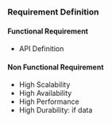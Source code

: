 ### Requirement Definition
#### Functional Requirement
- API Definition
#### Non Functional Requirement
- High Scalability
- High Availability 
- High Performance
- High Durability: if data 
<!--stackedit_data:
eyJoaXN0b3J5IjpbMTYyNjY4MDcxMl19
-->